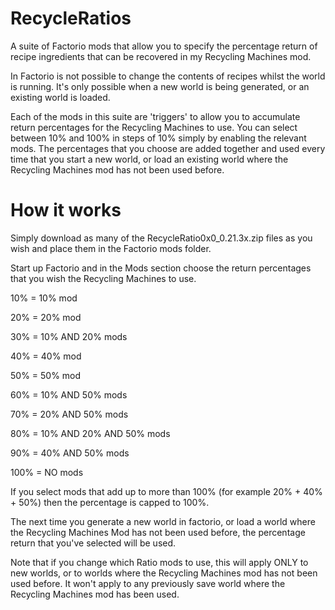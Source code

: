 # RecycleRatios
A suite of Factorio mods that allow you to specify the percentage return of recipe ingredients that can be recovered in my Recycling Machines mod.

In Factorio is not possible to change the contents of recipes whilst the world is running. It's only possible when a new world is being generated, or an existing world is loaded.

Each of the mods in this suite are 'triggers' to allow you to accumulate return percentages for the Recycling Machines to use. You can select between 10% and 100% in steps of 10% simply by enabling the relevant mods. The percentages that you choose are added together and used every time that you start a new world, or load an existing world where the Recycling Machines mod has not been used before.

# How it works

Simply download as many of the RecycleRatio0x0_0.21.3x.zip files as you wish and place them in the Factorio mods folder.

Start up Factorio and in the Mods section choose the return percentages that you wish the Recycling Machines to use.

10% = 10% mod

20% = 20% mod

30% = 10% AND 20% mods

40% = 40% mod

50% = 50% mod

60% = 10% AND 50% mods

70% = 20% AND 50% mods

80% = 10% AND 20% AND 50% mods

90% = 40% AND 50% mods

100% = NO mods

If you select mods that add up to more than 100% (for example 20% + 40% + 50%) then the percentage is capped to 100%.

The next time you generate a new world in factorio, or load a world where the Recycling Machines Mod has not been used before, the percentage return that you've selected will be used.

Note that if you change which Ratio mods to use, this will apply ONLY to new worlds, or to worlds where the Recycling Machines mod has not been used before. It won't apply to any previously save world where the Recycling Machines mod has been used.
